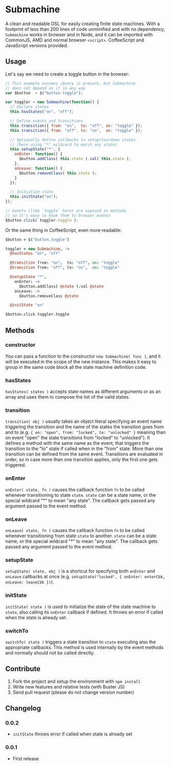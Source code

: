# Submachine

A clean and readable DSL for easily creating finite state machines. With a
footprint of less than 200 lines of code unminified and with no dependency,
`Submachine` works in browser and in Node, and it can be imported with
CommonJS, AMD and normal browser `<script>`. CoffeeScript and JavaScript
versions provided.

## Usage

Let's say we need to create a toggle button in the browser:

```javascript
// This example assumes jQuery is present, but Submachine
// does not depend on it in any way
var $button  = $("button.toggle");

var toggler = new Submachine(function() {
  // Declare states
  this.hasStates("on", "off");

  // Define events and transitions
  this.transition({ from: "on",  to: "off", on: "toggle" });
  this.transition({ from: "off", to: "on",  on: "toggle" });

  // Optionally define callbacks to setup/teardown states
  // (here using "*" wildcard to match any state)
  this.setupState("*", {
    onEnter: function() {
      $button.addClass( this.state ).val( this.state );
    },
    onLeave: function() {
      $button.removeClass( this.state );
    }
  });

  // Initialize state
  this.initState("on");
});

// Events (like `toggle` here) are exposed as methods
// so it's easy to hook them to browser events
$button.click( toggler.toggle );
```

Or the same thing in CoffeeScript, even more readable:

```coffeescript
$button = $("button.toggle")

toggler = new Submachine, ->
  @hasStates "on", "off"

  @transition from: "on",  to: "off", on: "toggle"
  @transition from: "off", to: "on",  on: "toggle"

  @setupState "*",
    onEnter: ->
      $button.addClass( @state ).val @state
    onLeave: ->
      $button.removeClass @state

  @initState "on"

$button.click toggler.toggle
```

## Methods

### constructor

You can pass a function to the constructor `new Submachine( func )`, and it
will be executed in the scope of the new instance. This makes it easy to group
in the same code block all the state machine definition code.

### hasStates

`hasStates( states )` accepts state names as different arguments or as an array
and uses them to compose the list of the valid states.

### transition

`transition( obj )` usually takes an object literal specifying an event name
triggering the transition and the name of the states the transition goes from
and to (e.g. `{ on: "open", from: "locked", to: "unlocked" }` meaning than on
event "open" the state transitions from "locked" to "unlocked"). It defines a
method with the same name as the event, that triggers the transition to the
"to" state if called when in the "from" state. More than one transition can be
defined from the same event. Transitions are evaluated in order, so in case
more than one transition applies, only the first one gets triggered.

### onEnter

`onEnter( state, fn )` causes the callback function `fn` to be called whenever
transitioning to state `state`. `state` can be a state name, or the special
wildcard "*" to mean "any state". The callback gets passed any argument passed
to the event method.

### onLeave

`onLeave( state, fn )` causes the callback function `fn` to be called whenever
transitioning from state `state` to another. `state` can be a state name, or
the special wildcard "*" to mean "any state". The callback gets passed any
argument passed to the event method.

### setupState

`setupState( state, obj )` is a shortcut for specifying both `onEnter` and
`onLeave` callbacks at once (e.g. `setupState("locked", { onEnter: enterCbk,
onLeave: leaveCbk })`).

### initState

`initState( state )` is used to initialize the state of the state machine to
`state`, also calling its `onEnter` callback if defined. It throws an error if
called when the state is already set.

### switchTo

`switchTo( state )` triggers a state transition to `state` executing also the
appropriate callbacks. This method is used internally by the event methods and
normally should not be called directly.

## Contribute

  1. Fork the project and setup the environment with `npm install`
  2. Write new features and relative tests (with Buster JS)
  3. Send pull request (please do not change version number)

## Changelog

### 0.0.2

  * `initState` throws error if called when state is already set

### 0.0.1

  * First release

